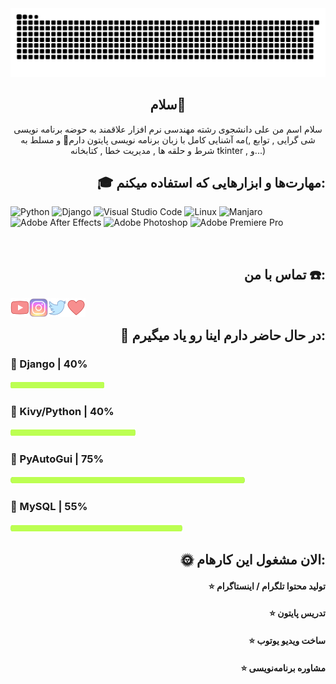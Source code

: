 
<img src="https://raw.githubusercontent.com/imrrobat/imrrobat/d1b244e170d2b75fdda3efd499eaaf163f7a617c/images/github-contribution-grid-snake.svg" alt="just for fun :D">

<h2 align="center">سلام👋 </h2>
<p align="center">سلام اسم من علی دانشجوی رشته مهندسی نرم افزار علاقمند به حوضه برنامه نویسی مه آشنایی کامل با زبان برنامه نویسی پایتون دارم🐍 و مسلط به(شی گرایی , توابع , شرط و حلقه ها , مدیریت خطا , کتابخانه tkinter , و...)</p>

<h2 align="right">🎓 مهارت‌ها و ابزارهایی که استفاده میکنم:</h2>

![Python](https://img.shields.io/badge/python-3670A0?style=for-the-badge&logo=python&logoColor=ffdd54) ![Django](https://img.shields.io/badge/django-%23092E20.svg?style=for-the-badge&logo=django&logoColor=white) ![Visual Studio Code](https://img.shields.io/badge/Visual%20Studio%20Code-0078d7.svg?style=for-the-badge&logo=visual-studio-code&logoColor=white) ![Linux](https://img.shields.io/badge/Linux-FCC624?style=for-the-badge&logo=linux&logoColor=black) ![Manjaro](https://img.shields.io/badge/Manjaro-35BF5C?style=for-the-badge&logo=Manjaro&logoColor=white) ![Adobe After Effects](https://img.shields.io/badge/Adobe%20After%20Effects-9999FF.svg?style=for-the-badge&logo=Adobe%20After%20Effects&logoColor=white) ![Adobe Photoshop](https://img.shields.io/badge/adobe%20photoshop-%2331A8FF.svg?style=for-the-badge&logo=adobe%20photoshop&logoColor=white) ![Adobe Premiere Pro](https://img.shields.io/badge/Adobe%20Premiere%20Pro-9999FF.svg?style=for-the-badge&logo=Adobe%20Premiere%20Pro&logoColor=white)

<br>
<h2 align="right">تماس با من ☎️:</h2>
<a href="https://www.youtube.com/channel/UCvAMWdwUsplcY_5bcIbBDOQ"><img align="left" src="https://github.com/imrrobat/imrrobat/blob/main/images/youtube.png?raw=true" alt="YouTube"></a> <a href="https://www.instagram.com/learnpy/"><img align="left" src="https://github.com/imrrobat/imrrobat/blob/main/images/instagram.png?raw=true" alt="Instagram"></a> <a href="https://twitter.com/imrrobat"><img align="left" src="https://github.com/imrrobat/imrrobat/blob/main/images/twitter.png?raw=true" alt="Twitter"></a> <a href="http://icodeacademy.ir/"><img align="left" src="https://github.com/imrrobat/imrrobat/blob/main/images/favorite.png?raw=true" alt="Website"></a>
<br>
<h2 align="right">🌱 در حال حاضر دارم اینا رو یاد میگیرم:</h2>
<h3 align="left">🔮 Django | 40%</h3><img align="left" src="https://raw.githubusercontent.com/imrrobat/imrrobat/main/images/bar.png" width="150px" height="16px">
<br>
<h3 align="left">🔮 Kivy/Python | 40%</h3><img align="left" src="https://raw.githubusercontent.com/imrrobat/imrrobat/main/images/bar.png" width="200px" height="16px">
<br>
<h3 align="left">🔮 PyAutoGui | 75%</h3><img align="left" src="https://raw.githubusercontent.com/imrrobat/imrrobat/main/images/bar.png" width="375px" height="16px">
<br>
<h3 align="left">🔮 MySQL | 55%</h3><img align="left" src="https://raw.githubusercontent.com/imrrobat/imrrobat/main/images/bar.png" width="275px" height="16px">
<br>

<h2 align="right">🌞 الان مشغول این کارهام: </h2>
<h4 align="right">⭐️ تولید محتوا تلگرام / اینستاگرام</h4>
<h4 align="right">⭐️ تدریس پایتون</h4>
<h4 align="right">⭐️ ساخت ویدیو یوتوب</h4>
<h4 align="right">⭐️ مشاوره برنامه‌نویسی</h4>
